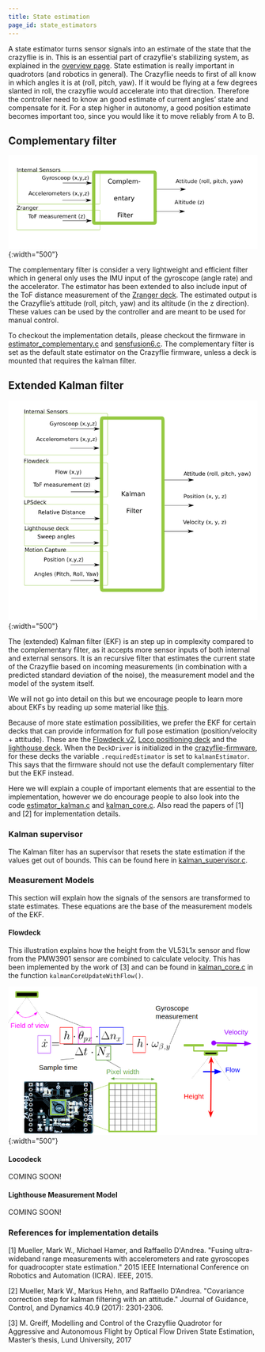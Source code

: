 ```yaml
---
title: State estimation
page_id: state_estimators
---
```


A state estimator turns sensor signals into an estimate of the state that the crazyflie is in. This is an essential part of crazyflie's stabilizing system, as explained in the [overview page](/docs/functional-areas/sensor_to_control.md). State estimation is really important in quadrotors (and robotics in general). The Crazyflie needs to first of all know in which angles it is at (roll, pitch, yaw). If it would be flying at a few degrees slanted in roll, the crazyflie would accelerate into that direction. Therefore the controller need to know an good estimate of current angles’ state and compensate for it. For a step higher in autonomy, a good position estimate becomes important too, since you would like it to move reliably from A to B.

## Complementary filter

![complementary filter](/docs/images/complementary_filter.png){:width="500"}

The complementary filter is consider a very lightweight and efficient filter which in general only uses the IMU input of the gyroscope (angle rate) and the accelerator. The estimator has been extended to also include input of the ToF distance measurement of the [Zranger deck](https://store.bitcraze.io/collections/decks/products/z-ranger-deck-v2). The estimated output is the Crazyflie’s attitude (roll, pitch, yaw) and its altitude (in the z direction). These values can be used by the controller and are meant to be used for manual control. 

To checkout the implementation details, please checkout the firmware in [estimator_complementary.c](https://github.com/bitcraze/crazyflie-firmware/blob/master/src/modules/src/estimator_complementary.c) and [sensfusion6.c](https://github.com/bitcraze/crazyflie-firmware/blob/master/src/modules/src/sensfusion6.c). The complementary filter is set as the default state estimator on the Crazyflie firmware, unless a deck is mounted that requires the kalman filter.

## Extended Kalman filter

![extended kalman filter](/docs/images/extended_kalman_filter.png){:width="500"}

The (extended) Kalman filter (EKF) is an step up in complexity compared to the complementary filter, as it accepts more sensor inputs of both internal and external sensors. It is an recursive filter that estimates the current state of the Crazyflie based on incoming measurements (in combination with a predicted standard deviation of the noise), the measurement model and the model of the system itself. 

We will not go into detail on this but we encourage people to learn more about EKFs by reading up some material like [this](https://idsc.ethz.ch/education/lectures/recursive-estimation.html).

Because of more state estimation possibilities, we prefer the EKF for certain decks that can provide information for full pose estimation (position/velocity + attitude). These are the [Flowdeck v2](https://store.bitcraze.io/collections/decks/products/flow-deck-v2), [Loco positioning deck](https://store.bitcraze.io/collections/positioning/products/loco-positioning-deck) and the [lighthouse deck](https://store.bitcraze.io/products/lighthouse-positioning-deck). When the `DeckDriver` is initialized in the [crazyflie-firmware](https://github.com/bitcraze/crazyflie-firmware/), for these decks the variable `.requiredEstimator` is set to `kalmanEstimator`. This says that the firmware should not use the default complementary filter but the EKF instead.

Here we will explain a couple of important elements that are essential to the implementation, however we do encourage people to also look into the code [estimator_kalman.c](https://github.com/bitcraze/crazyflie-firmware/blob/master/src/modules/src/estimator_kalman.c) and [kalman_core.c](https://github.com/bitcraze/crazyflie-firmware/blob/master/src/modules/src/kalman_core.c). Also read the papers of [1] and [2] for implementation details.

### Kalman supervisor

The Kalman filter has an supervisor that resets the state estimation if the values get out of bounds. This can be found here in [kalman_supervisor.c](https://github.com/bitcraze/crazyflie-firmware/blob/master/src/modules/src/kalman_supervisor.c). 

### Measurement Models

This section will explain how the signals of the sensors are transformed to state estimates. These equations are the base of the measurement models of the EKF.


#### Flowdeck

This illustration explains how the height from the VL53L1x sensor and flow from the PMW3901 sensor are combined to calculate velocity. This has been implemented by the work of [3] and can be found in [kalman_core.c](https://github.com/bitcraze/crazyflie-firmware/blob/master/src/modules/src/kalman_core.c) in the function `kalmanCoreUpdateWithFlow()`.

![flowdeck velocity](/docs/images/flowdeck_velocity.png){:width="500"}

#### Locodeck

COMING SOON!

#### Lighthouse Measurement Model

COMING SOON!

### References for implementation details
[1] Mueller, Mark W., Michael Hamer, and Raffaello D'Andrea. "Fusing ultra-wideband range measurements with accelerometers and rate gyroscopes for quadrocopter state estimation." 2015 IEEE International Conference on Robotics and Automation (ICRA). IEEE, 2015.

[2] Mueller, Mark W., Markus Hehn, and Raffaello D’Andrea. "Covariance correction step for kalman filtering with an attitude." Journal of Guidance, Control, and Dynamics 40.9 (2017): 2301-2306.

[3] M. Greiff, Modelling and Control of the Crazyflie Quadrotor for Aggressive and Autonomous Flight by Optical Flow Driven State Estimation, Master’s thesis, Lund University, 2017



